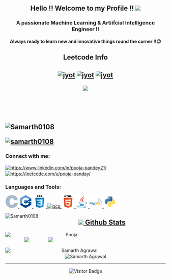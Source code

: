 <h2 align="center">
  <a target="_blank">
  </a> 
  Hello !! Welcome to my Profile !!
  <a target="_blank">
    <img src="https://github.com/JayantGoel001/JayantGoel001/blob/master/GIF/Hi.gif" width="40px" />
  </a>
</h2>
<h3 align="center">A passionate Machine Learning & Artiifcial Intelligence Engineer !! </h3>
<h4 align="center">Always ready to learn new and innovative things round the corner !!😉</h4>
<h2 align="center">Leetcode Info<h2>  
<p align="center">
  <a href="https://leetcode.com/u/samarthag01/" target="_blank"><img align="center" src="https://assets.leetcode.com/static_assets/others/2550.gif" alt="jyot" height="200" width="200" /></a>
  <a href="https://leetcode.com/u/samarthag01/" target="_blank"><img align="center" src="https://assets.leetcode.com/static_assets/marketing/2024-50.gif" alt="jyot" height="200" width="200" /></a>
  <a href="https://leetcode.com/u/samarthag01/" target="_blank"><img align="center" src="https://assets.leetcode.com/static_assets/marketing/2024-100.gif" alt="jyot" height="200" width="200" /></a>
</p>
<p align="center">
  
  <img  align=top flex-grow=1 src="https://leetcard.jacoblin.cool/samarthag01?theme=dark&font=Nunito&ext=heatmap" />  
</p>
<br><br>

<p align="left"> <img src="https://komarev.com/ghpvc/?username=Samarth0108&label=Profile%20views&color=0e75b6&style=flat" alt="Samarth0108" /> </p>

<p align="left"> <a href="https://github.com/ryo-ma/github-profile-trophy"><img src="https://github-profile-trophy.vercel.app/?username=samarth0108" alt="samarth0108" /></a> </p>

<h3 align="left">Connect with me:</h3>
<p align="left">
<a href="https://www.linkedin.com/in/samarth-agrawal-bbb50a253/" target="blank"><img align="center" src="https://raw.githubusercontent.com/rahuldkjain/github-profile-readme-generator/master/src/images/icons/Social/linked-in-alt.svg" alt="https://www.linkedin.com/in/pooja-pandey21/" height="30" width="40" /></a>
<a href="https://leetcode.com/u/samarthag01/" target="blank"><img align="center" src="https://raw.githubusercontent.com/rahuldkjain/github-profile-readme-generator/master/src/images/icons/Social/leet-code.svg" alt="https://leetcode.com/u/pooja-panday/" height="30" width="40" /></a>
</p>

<h3 align="left">Languages and Tools:</h3>
<p align="left"> <a href="https://www.cprogramming.com/" target="_blank" rel="noreferrer"> <img src="https://raw.githubusercontent.com/devicons/devicon/master/icons/c/c-original.svg" alt="c" width="40" height="40"/> </a> <a href="https://www.w3schools.com/cpp/" target="_blank" rel="noreferrer"> <img src="https://raw.githubusercontent.com/devicons/devicon/master/icons/cplusplus/cplusplus-original.svg" alt="cplusplus" width="40" height="40"/> </a> <a href="https://www.w3schools.com/css/" target="_blank" rel="noreferrer"> <img src="https://raw.githubusercontent.com/devicons/devicon/master/icons/css3/css3-original-wordmark.svg" alt="css3" width="40" height="40"/> </a> <a href="https://cloud.google.com" target="_blank" rel="noreferrer"> <img src="https://www.vectorlogo.zone/logos/google_cloud/google_cloud-icon.svg" alt="gcp" width="40" height="40"/> </a> <a href="https://www.w3.org/html/" target="_blank" rel="noreferrer"> <img src="https://raw.githubusercontent.com/devicons/devicon/master/icons/html5/html5-original-wordmark.svg" alt="html5" width="40" height="40"/> </a> <a href="https://www.java.com" target="_blank" rel="noreferrer"> <img src="https://raw.githubusercontent.com/devicons/devicon/master/icons/java/java-original.svg" alt="java" width="40" height="40"/> </a> <a href="https://www.mysql.com/" target="_blank" rel="noreferrer"> <img src="https://raw.githubusercontent.com/devicons/devicon/master/icons/mysql/mysql-original-wordmark.svg" alt="mysql" width="40" height="40"/> <a href="https://www.python.org" target="_blank" rel="noreferrer"> <img src="https://raw.githubusercontent.com/devicons/devicon/master/icons/python/python-original.svg" alt="python" width="40" height="40"/> </a> </p>



<p><img align="left" src="https://github-readme-stats.vercel.app/api/top-langs?username=https://github.com/Samarth0108& show_icons=true&locale=en&layout=compact" alt="Samarth0108" /></p>




 

<div align="center">

<a href="https://github.com/DenverCoder1/Simple-View-Counter">
    
</p>

## <img src="https://media.giphy.com/media/iY8CRBdQXODJSCERIr/giphy.gif" width="25"> <b>Github Stats</b>

<p align="center">

  <img align="left" width="400" src="https://github-readme-stats.vercel.app/api?username=Samarth0108&show_icons=true&locale=en&line_height=20&title_color=7A7ADB&icon_color=2234AE&text_color=D3D3D3&bg_color=0,000000,130F40" alt="Pooja" />
  <img align="right" src="https://github-readme-streak-stats.herokuapp.com/?user=Samarth0108&theme=blueberry&line_height=20&title_color=7A7ADB&icon_color=2234AE&text_color=D3D3D3&bg_color=0,000000,130F40" width="370"/>
</p>
<img src="https://user-images.githubusercontent.com/73097560/115834477-dbab4500-a447-11eb-908a-139a6edaec5c.gif"></a>
<p align="center">
    <img src="https://github-profile-summary-cards.vercel.app/api/cards/profile-details?username=Samarth0108&theme=tokyonight&hide_border=true" align="left" width="450" alt="Samarth Agrawal"/>
<img src="https://github-readme-stats.vercel.app/api/top-langs?username=Samarth0108&show_icons=true&locale=en&layout=compact&theme=tokyonight" align="center" width="300"  alt="Samarth Agrawal"/>
</p>

----------------------
<p align="center">
  <img src="https://komarev.com/ghpvc/?username=p&style=flat-square&color=blue" alt="Visitor Badge">
</p>
